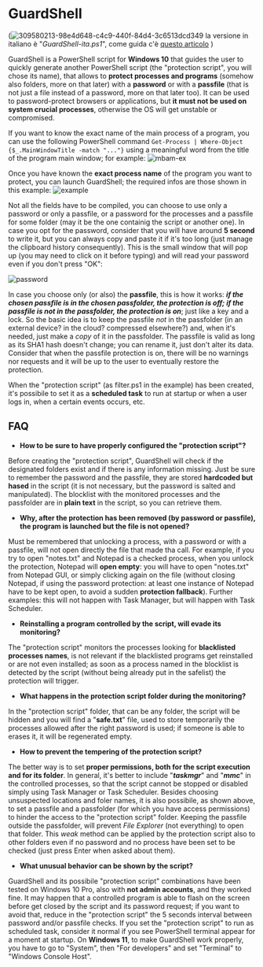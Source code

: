 # GuardShell
(![309580213-98e4d648-c4c9-440f-84d4-3c6513dcd349](https://github.com/Zigul1/GuardShell/assets/157254375/97a8a953-3e88-4cef-b120-b0e6c4aab129) la versione in italiano è "*GuardShell-ita.ps1*", come guida c'è [questo articolo](https://turbolab.it/sicurezza-13/guardshell-proteggere-programmi-password-passfile-4129) )

GuardShell is a PowerShell script for **Windows 10** that guides the user to quickly generate another PowerShell script (the "protection script", you will chose its name), that allows to **protect processes and programs** (somehow also folders, more on that later) with a **password** or with a **passfile** (that is not just a file instead of a password, more on that later too). It can be used to password-protect browsers or applications, but **it must not be used on system crucial processes**, otherwise the OS will get unstable or compromised.

If you want to know the exact name of the main process of a program, you can use the following PowerShell command `Get-Process | Where-Object {$_.MainWindowTitle -match "..."}` using a meaningful word from the title of the program main window; for example:
![mbam-ex](https://github.com/Zigul1/GuardShell/assets/157254375/43c66e54-6cd1-43b8-a6fa-f78cfa8fe7c7)
 
Once you have known the **exact process name** of the program you want to protect, you can launch GuardShell; the required infos are those shown in this example:
![example](https://github.com/Zigul1/GuardShell/assets/157254375/ffbe8153-4c58-4c45-b3b3-859ee05133eb)

Not all the fields have to be compiled, you can choose to use only a password or only a passfile, or a password for the processes and a passfile for some folder (may it be the one containig the script or another one). In case you opt for the password, consider that you will have around **5 second** to write it, but you can always copy and paste it if it's too long (just manage the clipboard history consequently). This is the small window that will pop up (you may need to click on it before typing) and will read your password even if you don't press "OK":

![password](https://github.com/Zigul1/GuardShell/assets/157254375/d313f7ca-40a6-44b7-bdae-f958056b14b3)

In case you choose only (or also) the **passfile**, this is how it works: ***if the chosen passfile is in the chosen passfolder, the protection is off; if the passfile is not in the passfolder, the protection is on***; just like a key and a lock. So the basic idea is to keep the passfile *not* in the passfolder (in an external device? in the cloud? compressed elsewhere?) and, when it's needed, just make a *copy* of it in the passfolder. The passfile is valid as long as its SHA1 hash doesn't change; you can rename it, just don't alter its data. Consider that when the passfile protection is on, there will be no warnings nor requests and it will be up to the user to eventually restore the protection.

When the "protection script" (as filter.ps1 in the example) has been created, it's possibile to set it as a **scheduled task** to run at startup or when a user logs in, when a certain events occurs, etc.


## FAQ

+ **How to be sure to have properly configured the "protection script"?**

Before creating the "protection script", GuardShell will check if the designated folders exist and if there is any information missing. Just be sure to remember the password and the passfile, they are stored **hardcoded but hased** in the script (it is not necessary, but the password is salted and manipulated). The blocklist with the monitored processes and the passfolder are in **plain text** in the script, so you can retrieve them.

+ **Why, after the protection has been removed (by password or passfile), the program is launched but the file is not opened?**

Must be remembered that unlocking a process, with a password or with a passfile, will not open directly the file that made tha call. For example, if you try to open "notes.txt" and Notepad is a checked process, when you unlock the protection, Notepad will **open empty**: you will have to open "notes.txt" from Notepad GUI, or simply clicking again on the file (without closing Notepad, if using the password protection: at least one instance of Notepad have to be kept open, to avoid a sudden **protection fallback**). Further examples: this will not happen with Task Manager, but will happen with Task Scheduler.

+ **Reinstalling a program controlled by the script, will evade its monitoring?**

The "protection script" monitors the processes looking for **blacklisted processes names**, is not relevant if the blacklisted programs get reinstalled or are not even installed; as soon as a process named in the blocklist is detected by the script (without being already put in the safelist) the protection will trigger.

+ **What happens in the protection script folder during the monitoring?**

In the "protection script" folder, that can be any folder, the script will be hidden and you will find a "**safe.txt**" file, used to store temporarily the processes allowed after the right password is used; if someone is able to erases it, it will be regenerated empty.

+ **How to prevent the tempering of the protection script?**

The better way is to set **proper permissions, both for the script execution and for its folder**. In general, it's better to include "***taskmgr***" and "***mmc***" in the controlled processes, so that the script cannot be stopped or disabled simply using Task Manager or Task Scheduler. Besides choosing unsuspected locations and foler names, it is also possibile, as shown above, to set a passfile and a passfolder (for which you have access permissions) to hinder the access to the "protection script" folder. Keeping the passfile outside the passfolder, will prevent *File Explorer* (not everything) to open that folder. This *weak* method can be applied by the protection script also to other folders even if no password and no process have been set to be checked (just press Enter when asked about them).

+ **What unusual behavior can be shown by the script?**

GuardShell and its possibile "protection script" combinations have been tested on Windows 10 Pro, also with **not admin accounts**, and they worked fine. It may happen that a controlled program is able to flash on the screen before get closed by the script and its password request; if you want to avoid that, reduce in the "protection script" the 5 seconds interval between password and/or passfile checks. If you set the "protection script" to run as scheduled task, consider it normal if you see PowerShell terminal appear for a moment at startup. On **Windows 11**, to make GuardShell work properly, you have to go to "System", then "For developers" and set "Terminal" to "Windows Console Host".
